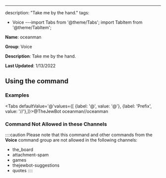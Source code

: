 ---
description: "Take me by the hand."
tags:
  - Voice
---import Tabs from '@theme/Tabs';
import TabItem from '@theme/TabItem';

**Name**: oceanman

**Group**: Voice

**Description**: Take me by the hand.

**Last Updated**: 1/13/2022

## Using the command

### Examples
<Tabs defaultValue='@'values={[ {label: '@', value: '@'}, {label: 'Prefix', value: '//'},]}><TabItem value='@'>@TheJewBot oceanman</TabItem><TabItem value='//'>//oceanman</TabItem></Tabs>

### Command Not Allowed in these Channels
::::caution Please note that this command and other commands from the **Voice** command group are not allowed in the following channels:
- the_board
- attachment-spam
- games
- thejewbot-suggestions
- quotes
::::
